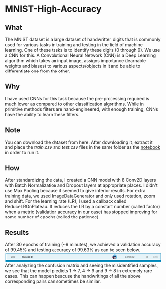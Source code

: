 # MNIST-High-Accuracy

## What

The MNIST dataset is a large dataset of handwritten digits that is commonly used for various tasks in training and testing in the field of machine learning. One of these tasks is to identify these digits (0 through 9). We use a CNN for this. A Convolutional Neural Network (CNN) is a Deep Learning algorithm which takes an input image, assigns importance (learnable weights and biases) to various aspects/objects in it and be able to differentiate one from the other. 

## Why

I have used CNNs for this task because the pre-processing required is much lower as compared to other classification algorithms. While in primitive methods filters are hand-engineered, with enough training, CNNs have the ability to learn these filters.

## Note

You can download the dataset from [here](https://www.kaggle.com/c/digit-recognizer/data). After downloading it, extract it and place the *train.csv* and *test.csv* files in the same folder as the [notebook](Notebook.ipynb) in order to run it. 

## How

After standardizing the data, I created a CNN model with 8 Conv2D layers with Batch Normalization and Dropout layers at appropriate places. I didn't use Max Pooling because it seemed to give inferior results. For extra training data, we used ImageDataGenerator and only used rotation, zoom and shift. For the learning rate (LR), I used a callback called ReduceLROnPlateau. It reduces the LR by a constant number (called factor) when a metric (validation accuracy in our case) has stopped improving for some number of epochs (called the patience).

## Results

After 30 epochs of training (~9 minutes), we achieved a validation accuracy of 99.45% and testing accuracy of 99.63% as can be seen below. 
<img src='Result.png'>
After analyzing the confusion matrix and seeing the misidentified samples, we see that the model predicts 1 → 7, 4 → 9 and 9 → 8 in extremely rare cases. This can happen beacuse the handwritings of all the above corresponding pairs can sometimes be similar.
